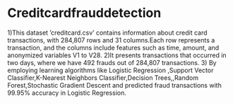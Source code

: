 # Creditcardfrauddetection

1)This dataset ’creditcard.csv’ contains information about credit card transactions, with 284,807 rows and 31
columns.Each row represents a transaction, and the columns include features such as time, amount, and anonymized
variables V1 to V28.
2)It presents transactions that occurred in two days, where we have 492 frauds out of 284,807 transactions.
3) By employing learning algorithms like Logistic Regression ,Support Vector Classifier,K-Nearest Neighbors
Classifier,Decision Trees,,Random Forest,Stochastic Gradient Descent and predicted fraud transactions with 99.95%
accuracy in Logistic Regression.


